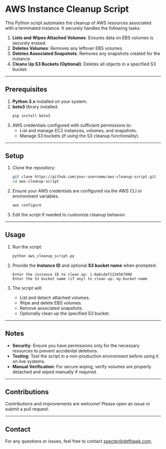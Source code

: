 # AWS Instance Cleanup Script

This Python script automates the cleanup of AWS resources associated with a terminated instance. It securely handles the following tasks:

1. **Lists and Wipes Attached Volumes**: Ensures data on EBS volumes is securely erased.
2. **Deletes Volumes**: Removes any leftover EBS volumes.
3. **Deletes Associated Snapshots**: Removes any snapshots created for the instance.
4. **Cleans Up S3 Buckets (Optional)**: Deletes all objects in a specified S3 bucket.

---

## Prerequisites

1. **Python 3.x** installed on your system.
2. **boto3** library installed.
   ```bash
   pip install boto3
   ```
3. AWS credentials configured with sufficient permissions to:
   - List and manage EC2 instances, volumes, and snapshots.
   - Manage S3 buckets (if using the S3 cleanup functionality).

---

## Setup

1. Clone the repository:
   ```bash
   git clone https://github.com/your-username/aws-cleanup-script.git
   cd aws-cleanup-script
   ```

2. Ensure your AWS credentials are configured via the AWS CLI or environment variables.
   ```bash
   aws configure
   ```

3. Edit the script if needed to customize cleanup behavior.

---

## Usage

1. Run the script:
   ```bash
   python aws_cleanup_script.py
   ```

2. Provide the **Instance ID** and optional **S3 bucket name** when prompted:
   ```
   Enter the instance ID to clean up: i-0abcdef1234567890
   Enter the S3 bucket name (if any) to clean up: my-bucket-name
   ```

3. The script will:
   - List and detach attached volumes.
   - Wipe and delete EBS volumes.
   - Remove associated snapshots.
   - Optionally clean up the specified S3 bucket.

---

## Notes

- **Security**: Ensure you have permissions only for the necessary resources to prevent accidental deletions.
- **Testing**: Test the script in a non-production environment before using it on live systems.
- **Manual Verification**: For secure wiping, verify volumes are properly detached and wiped manually if required.

---

## Contributions

Contributions and improvements are welcome! Please open an issue or submit a pull request.

---

## Contact

For any questions or issues, feel free to contact specter@defhawk.com.

